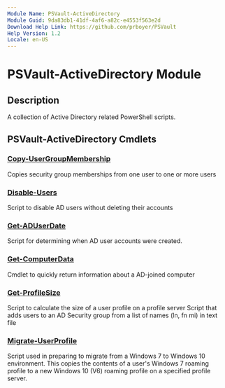 ```yaml
---
Module Name: PSVault-ActiveDirectory
Module Guid: 9da83db1-41df-4af6-a82c-e4553f563e2d
Download Help Link: https://github.com/prboyer/PSVault
Help Version: 1.2
Locale: en-US
---
```

# PSVault-ActiveDirectory Module
## Description
A collection of Active Directory related PowerShell scripts.
## PSVault-ActiveDirectory Cmdlets
### [Copy-UserGroupMembership](Docs/Copy-UserGroupMembership.md)
Copies security group memberships from one user to one or more users
### [Disable-Users](Docs/Disable-Users.md)
Script to disable AD users without deleting their accounts
### [Get-ADUserDate](Docs/Get-ADUserDate.md)
Script for determining when AD user accounts were created.
### [Get-ComputerData](Docs/Get-ComputerData.md)
Cmdlet to quickly return information about a AD-joined computer
### [Get-ProfileSize](Docs/Get-ProfileSize.md)
Script to calculate the size of a user profile on a profile server
Script that adds users to an AD Security group from a list of names (ln, fn mi) in text file
### [Migrate-UserProfile](Docs/Migrate-UserProfile.md)
Script used in preparing to migrate from a Windows 7 to Windows 10 environment.
This copies the contents of a user's 
Windows 7 roaming profile to a new Windows 10 (V6) roaming profile on a specified profile server.
